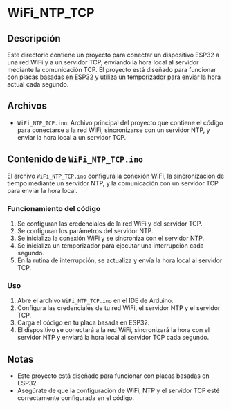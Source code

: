 # WiFi_NTP_TCP

## Descripción
Este directorio contiene un proyecto para conectar un dispositivo ESP32 a una red WiFi y a un servidor TCP, enviando la hora local al servidor mediante la comunicación TCP. El proyecto está diseñado para funcionar con placas basadas en ESP32 y utiliza un temporizador para enviar la hora actual cada segundo.

## Archivos
- `WiFi_NTP_TCP.ino`: Archivo principal del proyecto que contiene el código para conectarse a la red WiFi, sincronizarse con un servidor NTP, y enviar la hora local a un servidor TCP.

## Contenido de `WiFi_NTP_TCP.ino`
El archivo `WiFi_NTP_TCP.ino` configura la conexión WiFi, la sincronización de tiempo mediante un servidor NTP, y la comunicación con un servidor TCP para enviar la hora local.

### Funcionamiento del código
1. Se configuran las credenciales de la red WiFi y del servidor TCP.
2. Se configuran los parámetros del servidor NTP.
3. Se inicializa la conexión WiFi y se sincroniza con el servidor NTP.
4. Se inicializa un temporizador para ejecutar una interrupción cada segundo.
5. En la rutina de interrupción, se actualiza y envía la hora local al servidor TCP.

### Uso
1. Abre el archivo `WiFi_NTP_TCP.ino` en el IDE de Arduino.
2. Configura las credenciales de tu red WiFi, el servidor NTP y el servidor TCP.
3. Carga el código en tu placa basada en ESP32.
4. El dispositivo se conectará a la red WiFi, sincronizará la hora con el servidor NTP y enviará la hora local al servidor TCP cada segundo.

## Notas
- Este proyecto está diseñado para funcionar con placas basadas en ESP32.
- Asegúrate de que la configuración de WiFi, NTP y el servidor TCP esté correctamente configurada en el código.
